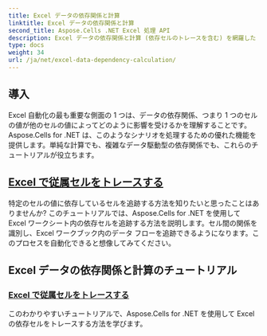 ```yaml
---
title: Excel データの依存関係と計算
linktitle: Excel データの依存関係と計算
second_title: Aspose.Cells .NET Excel 処理 API
description: Excel データの依存関係と計算 (依存セルのトレースを含む) を網羅した Aspose.Cells for .NET チュートリアルを参照して、Excel 自動化スキルを強化します。
type: docs
weight: 34
url: /ja/net/excel-data-dependency-calculation/
---
```


## 導入
Excel 自動化の最も重要な側面の 1 つは、データの依存関係、つまり 1 つのセルの値が他のセルの値によってどのように影響を受けるかを理解することです。Aspose.Cells for .NET は、このようなシナリオを処理するための優れた機能を提供します。単純な計算でも、複雑なデータ駆動型の依存関係でも、これらのチュートリアルが役立ちます。

## [Excel で従属セルをトレースする](./tracing-dependent-cells-in-excel/)

特定のセルの値に依存しているセルを追跡する方法を知りたいと思ったことはありませんか? このチュートリアルでは、Aspose.Cells for .NET を使用して Excel ワークシート内の依存セルを追跡する方法を説明します。セル間の関係を識別し、Excel ワークブック内のデータ フローを追跡できるようになります。このプロセスを自動化できると想像してみてください。

## Excel データの依存関係と計算のチュートリアル
### [Excel で従属セルをトレースする](./tracing-dependent-cells-in-excel/)
このわかりやすいチュートリアルで、Aspose.Cells for .NET を使用して Excel の依存セルをトレースする方法を学びます。